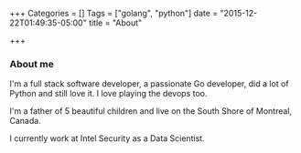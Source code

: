 +++
Categories = []
Tags = ["golang", "python"]
date = "2015-12-22T01:49:35-05:00"
title = "About"

+++

### About me

I'm a full stack software developer, a passionate Go developer, did a
lot of Python and still love it. I love playing the devops too.

I'm a father of 5 beautiful children and live on the South Shore of
Montreal, Canada.

I currently work at Intel Security as a Data Scientist.
